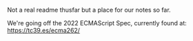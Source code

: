 Not a real readme thusfar but a place for our notes so far.

We're going off the 2022 ECMAScript Spec, currently found at: https://tc39.es/ecma262/

